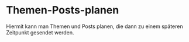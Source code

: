 # Themen-Posts-planen
Hiermit kann man Themen und Posts planen, die dann zu einem späteren Zeitpunkt gesendet werden. 
